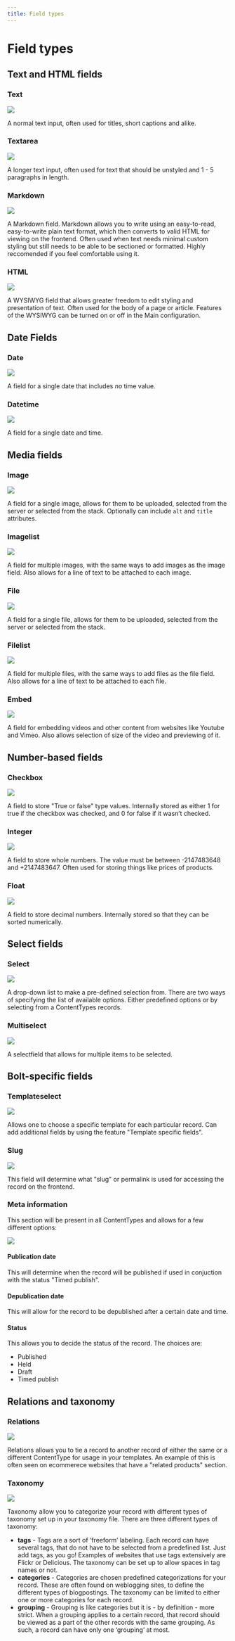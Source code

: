 ```yaml
---
title: Field types
---
```

Field types
===========

Text and HTML fields
--------------------

### Text

<a href="https://user-images.githubusercontent.com/7093518/91459622-21971580-e887-11ea-89f4-34eca1f725ce.png" class="popup"><img src="https://user-images.githubusercontent.com/7093518/91459622-21971580-e887-11ea-89f4-34eca1f725ce.png"></a><br>

A normal text input, often used for titles, short captions and alike.

### Textarea

<a href="https://user-images.githubusercontent.com/7093518/91459746-45f2f200-e887-11ea-805b-5678d46d4b1b.png" class="popup"><img src="https://user-images.githubusercontent.com/7093518/91459746-45f2f200-e887-11ea-805b-5678d46d4b1b.png"></a><br>

A longer text input, often used for text that should be unstyled and 1 - 5
paragraphs in length.

### Markdown

<a href="https://user-images.githubusercontent.com/7093518/91459821-63c05700-e887-11ea-9d12-5b3e84a24322.png" class="popup"><img src="https://user-images.githubusercontent.com/7093518/91459821-63c05700-e887-11ea-9d12-5b3e84a24322.png"></a><br>

A Markdown field. Markdown allows you to write using an easy-to-read,
easy-to-write plain text format, which then converts to valid HTML for viewing
on the frontend. Often used when text needs minimal custom styling but still
needs to be able to be sectioned or formatted. Highly reccomended if you feel
comfortable using it.

### HTML

<a href="https://user-images.githubusercontent.com/7093518/91459881-789cea80-e887-11ea-9681-ffd60be1c8a6.png" class="popup"><img src="https://user-images.githubusercontent.com/7093518/91459881-789cea80-e887-11ea-9681-ffd60be1c8a6.png"></a><br>

A WYSIWYG field that allows greater freedom to edit styling and presentation of
text. Often used for the body of a page or article. Features of the WYSIWYG can
be turned on or off in the Main configuration.

Date Fields
-----------

### Date

<a href="https://user-images.githubusercontent.com/7093518/91460561-3627dd80-e888-11ea-9485-6ba7acdd7efa.png" class="popup"><img src="https://user-images.githubusercontent.com/7093518/91460561-3627dd80-e888-11ea-9485-6ba7acdd7efa.png"></a><br>

A field for a single date that includes *no* time value.

### Datetime

<a href="https://user-images.githubusercontent.com/7093518/91460494-23150d80-e888-11ea-9bbd-cfa9ba8ccd3b.png" class="popup"><img src="https://user-images.githubusercontent.com/7093518/91460494-23150d80-e888-11ea-9bbd-cfa9ba8ccd3b.png"></a><br>

A field for a single date and time.

Media fields
------------

### Image

<a href="https://user-images.githubusercontent.com/7093518/91460674-5ce61400-e888-11ea-9371-ee958177c8c1.png" class="popup"><img src="https://user-images.githubusercontent.com/7093518/91460674-5ce61400-e888-11ea-9371-ee958177c8c1.png"></a><br>

A field for a single image, allows for them to be uploaded, selected from the
server or selected from the stack. Optionally can include `alt` and `title`
attributes.

### Imagelist

<a href="https://user-images.githubusercontent.com/7093518/91460750-7ab37900-e888-11ea-848c-6b7c9d526efe.png" class="popup"><img src="https://user-images.githubusercontent.com/7093518/91460750-7ab37900-e888-11ea-848c-6b7c9d526efe.png"></a><br>

A field for multiple images, with the same ways to add images as the image
field. Also allows for a line of text to be attached to each image.

### File

<a href="https://user-images.githubusercontent.com/7093518/91461007-ca924000-e888-11ea-883e-c03b1b40f53c.png" class="popup"><img src="https://user-images.githubusercontent.com/7093518/91461007-ca924000-e888-11ea-883e-c03b1b40f53c.png"></a><br>

A field for a single file, allows for them to be uploaded, selected from the
server or selected from the stack.

### Filelist

<a href="https://user-images.githubusercontent.com/7093518/91461093-e4338780-e888-11ea-9429-b980a3252909.png" class="popup"><img src="https://user-images.githubusercontent.com/7093518/91461093-e4338780-e888-11ea-9429-b980a3252909.png"></a><br>

A field for multiple files, with the same ways to add files as the file
field. Also allows for a line of text to be attached to each file.

### Embed

<a href="https://user-images.githubusercontent.com/7093518/91461493-5e640c00-e889-11ea-86d1-18b3c554dec6.png" class="popup"><img src="https://user-images.githubusercontent.com/7093518/91461493-5e640c00-e889-11ea-86d1-18b3c554dec6.png"></a><br>

A field for embedding videos and other content from websites like Youtube and Vimeo. Also allows
selection of size of the video and previewing of it.

Number-based fields
----------------

### Checkbox

<a href="https://user-images.githubusercontent.com/7093518/91461591-7b004400-e889-11ea-8fa1-6c94d35d278e.png" class="popup"><img src="https://user-images.githubusercontent.com/7093518/91461591-7b004400-e889-11ea-8fa1-6c94d35d278e.png"></a><br>

A field to store "True or false" type values. Internally stored as either 1 for
true if the checkbox was checked, and 0 for false if it wasn’t checked.

### Integer

<a href="https://user-images.githubusercontent.com/7093518/91461920-e1856200-e889-11ea-8f43-64d870f0a4ec.png" class="popup"><img src="https://user-images.githubusercontent.com/7093518/91461920-e1856200-e889-11ea-8f43-64d870f0a4ec.png"></a><br>

A field to store whole numbers. The value must be between -2147483648 and
+2147483647. Often used for storing things like prices of products.

### Float

<a href="https://user-images.githubusercontent.com/7093518/91531685-77ae9c00-e90d-11ea-95d6-df32970b9b32.png" class="popup"><img src="https://user-images.githubusercontent.com/7093518/91531685-77ae9c00-e90d-11ea-95d6-df32970b9b32.png"></a><br>

A field to store decimal numbers. Internally stored so that they can be sorted
numerically.

Select fields
-------------

### Select

<a href="https://user-images.githubusercontent.com/7093518/91531755-93b23d80-e90d-11ea-86ed-a36990385780.png" class="popup"><img src="https://user-images.githubusercontent.com/7093518/91531755-93b23d80-e90d-11ea-86ed-a36990385780.png"></a><br>

A drop-down list to make a pre-defined selection from. There are two ways of
specifying the list of available options. Either predefined options or by
selecting from a ContentTypes records.

### Multiselect

<a href="https://user-images.githubusercontent.com/7093518/91531813-b04e7580-e90d-11ea-9931-3528b059188f.png" class="popup"><img src="https://user-images.githubusercontent.com/7093518/91531813-b04e7580-e90d-11ea-9931-3528b059188f.png"></a><br>

A selectfield that allows for multiple items to be selected.

Bolt-specific fields
--------------------

### Templateselect

<a href="https://user-images.githubusercontent.com/7093518/91534734-556b4d00-e912-11ea-8b2f-1452ed3204cf.png" class="popup"><img src="https://user-images.githubusercontent.com/7093518/91534734-556b4d00-e912-11ea-8b2f-1452ed3204cf.png"></a><br>

Allows one to choose a specific template for each particular record. Can add
additional fields by using the feature "Template specific fields".

### Slug

<a href="https://user-images.githubusercontent.com/7093518/91534811-7a5fc000-e912-11ea-9c1f-cc7de20debe7.png" class="popup"><img src="https://user-images.githubusercontent.com/7093518/91534811-7a5fc000-e912-11ea-9c1f-cc7de20debe7.png"></a><br>

This field will determine what "slug" or permalink is used for accessing the
record on the frontend.

### Meta information

This section will be present in all ContentTypes and allows for a few different
options:

<a href="https://user-images.githubusercontent.com/7093518/91534876-96fbf800-e912-11ea-9fcb-ee9c4792f3f0.png" class="popup"><img src="https://user-images.githubusercontent.com/7093518/91534876-96fbf800-e912-11ea-9fcb-ee9c4792f3f0.png"></a><br>

#### Publication date

This will determine when the record will be published if used in conjuction
with the status "Timed publish". 

#### Depublication date

This will allow for the record to be depublished after a certain date and time.

#### Status

This allows you to decide the status of the record. The choices are:

* Published
* Held
* Draft
* Timed publish

Relations and taxonomy
----------------------

### Relations

<a href="https://user-images.githubusercontent.com/7093518/90906874-8e676700-e3d2-11ea-92b7-928514f576b9.png" class="popup"><img src="https://user-images.githubusercontent.com/7093518/90906874-8e676700-e3d2-11ea-92b7-928514f576b9.png"></a><br>

Relations allows you to tie a record to another record of either the same or a
different ContentType for usage in your templates. An example of this is often
seen on ecommerece websites that have a "related products" section.

### Taxonomy

<a href="https://user-images.githubusercontent.com/7093518/90906874-8e676700-e3d2-11ea-92b7-928514f576b9.png" class="popup"><img src="https://user-images.githubusercontent.com/7093518/90906874-8e676700-e3d2-11ea-92b7-928514f576b9.png"></a><br>

Taxonomy allow you to categorize your record with different types of taxonomy
set up in your taxonomy file. There are three different types of taxonomy:

* **tags** - Tags are a sort of ‘freeform’ labeling. Each record can have
  several tags, that do not have to be selected from a predefined list. Just
  add tags, as you go! Examples of websites that use tags extensively are
  Flickr or Delicious. The taxonomy can be set up to allow spaces in tag names
  or not.
* **categories** - Categories are chosen predefined categorizations for your
  record. These are often found on weblogging sites, to define the different
  types of blogpostings. The taxonomy can be limited to either one or more
  categories for each record.
* **grouping** - Grouping is like categories but it is - by definition - more
  strict. When a grouping applies to a certain record, that record should be
  viewed as a part of the other records with the same grouping. As such, a
  record can have only one ‘grouping’ at most.
